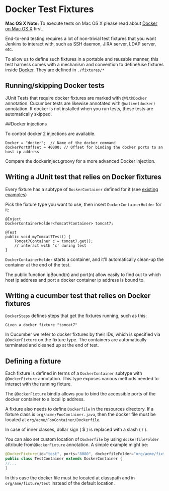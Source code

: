 # Docker Test Fixtures

**Mac OS X Note:** To execute tests on Mac OS X please read about [Docker on Mac OS X](./DOCKER_OSX.md) first.

End-to-end testing requires a lot of non-trivial test fixtures that you want Jenkins to interact with,
such as SSH daemon, JIRA server, LDAP server, etc.

To allow us to define such fixtures in a portable and reusable manner, this test harness comes with
a mechanism and convention to define/use fixtures inside [Docker](http://docker.io/). They are
defined in `./fixtures/*`

## Running/skipping Docker tests

JUnit Tests that require docker fixtures are marked with `@WithDocker` annotation.
Cucumber tests are likewise annotated with `@native(docker)` annotation.
If docker is not installed when you run tests, these tests are automatically skipped.

##Docker injections


To control docker 2 injections are available.

    Docker = "docker";  // Name of the docker command
    dockerPortOffset = 40000; // Offset for binding the docker ports to an host ip address

Compare the dockerinject.groovy for a more advanced Docker injection.


## Writing a JUnit test that relies on Docker fixtures
Every fixture has a subtype of `DockerContainer` defined for it (see
[existing examples](../src/main/java/org/jenkinsci/test/acceptance/docker/fixtures/))

Pick the fixture type you want to use, then insert `DockerContainerHolder` for it:

    @Inject
    DockerContainerHolder<Tomcat7Container> tomcat7;

    @Test
    public void myTomcat7Test() {
        Tomcat7Container c = tomcat7.get();
        // interact with 'c' during test
    }

`DockerContainerHolder` starts a container, and it'll automatically clean-up the container at the end of the test.

The public function ipBound(n) and port(n) allow easily to find out to which host ip address and port a docker container
ip address is bound to.

## Writing a cucumber test that relies on Docker fixtures
`DockerSteps` defines steps that get the fixtures running, such as this:

    Given a docker fixture "tomcat7"

In Cucumber we refer to docker fixtures by their IDs, which is specified via `@DockerFixture` on the fixture type.
The containers are automatically terminated and cleaned up at the end of test.

## Defining a fixture
Each fixture is defined in terms of a `DockerContainer` subtype with `@DockerFixture` annotation. This type
exposes various methods needed to interact with the running fixture.

The `@DockerFixture` bindIp allows you to bind the accessible ports of the docker container to a local ip address.

A fixture also needs to define `Dockerfile` in the resources directory. If a fixture class is
`org/acme/FooContainer.java`, then the docker file must be located at `org/acme/FooContainer/Dockerfile`.

In case of inner classes, dollar sign ( $ ) is replaced with a slash ( / ).

You can also set custom location of `Dockerfile` by using `dockerfileFolder` attribute from`@DockerFixture` annotation.
A simple example might be:

```java
@DockerFixture(id="test", ports="8080", dockerfileFolder="org/acme/fixture/test")
public class TestContainer extends DockerContainer {
//...
}
```

In this case the docker file must be located at classpath and in `org/ame/fixture/test` instead of the default location.





